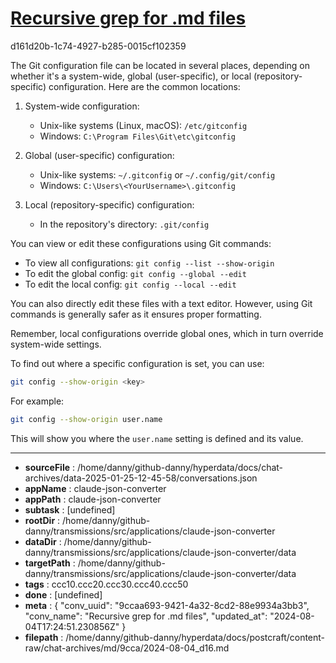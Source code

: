 # [Recursive grep for .md files](https://claude.ai/chat/9ccaa693-9421-4a32-8cd2-88e9934a3bb3)

d161d20b-1c74-4927-b285-0015cf102359

 The Git configuration file can be located in several places, depending on whether it's a system-wide, global (user-specific), or local (repository-specific) configuration. Here are the common locations:

1. System-wide configuration:
   - Unix-like systems (Linux, macOS): `/etc/gitconfig`
   - Windows: `C:\Program Files\Git\etc\gitconfig`

2. Global (user-specific) configuration:
   - Unix-like systems: `~/.gitconfig` or `~/.config/git/config`
   - Windows: `C:\Users\<YourUsername>\.gitconfig`

3. Local (repository-specific) configuration:
   - In the repository's directory: `.git/config`

You can view or edit these configurations using Git commands:

- To view all configurations: `git config --list --show-origin`
- To edit the global config: `git config --global --edit`
- To edit the local config: `git config --local --edit`

You can also directly edit these files with a text editor. However, using Git commands is generally safer as it ensures proper formatting.

Remember, local configurations override global ones, which in turn override system-wide settings.

To find out where a specific configuration is set, you can use:

```bash
git config --show-origin <key>
```

For example:

```bash
git config --show-origin user.name
```

This will show you where the `user.name` setting is defined and its value.

---

* **sourceFile** : /home/danny/github-danny/hyperdata/docs/chat-archives/data-2025-01-25-12-45-58/conversations.json
* **appName** : claude-json-converter
* **appPath** : claude-json-converter
* **subtask** : [undefined]
* **rootDir** : /home/danny/github-danny/transmissions/src/applications/claude-json-converter
* **dataDir** : /home/danny/github-danny/transmissions/src/applications/claude-json-converter/data
* **targetPath** : /home/danny/github-danny/transmissions/src/applications/claude-json-converter/data
* **tags** : ccc10.ccc20.ccc30.ccc40.ccc50
* **done** : [undefined]
* **meta** : {
  "conv_uuid": "9ccaa693-9421-4a32-8cd2-88e9934a3bb3",
  "conv_name": "Recursive grep for .md files",
  "updated_at": "2024-08-04T17:24:51.230856Z"
}
* **filepath** : /home/danny/github-danny/hyperdata/docs/postcraft/content-raw/chat-archives/md/9cca/2024-08-04_d16.md